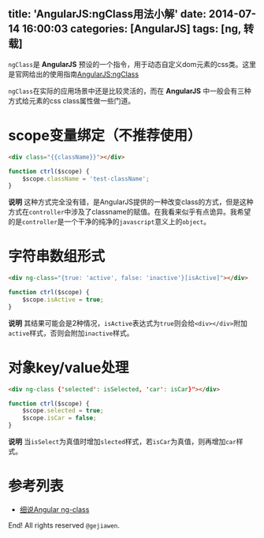 title: 'AngularJS:ngClass用法小解'
date: 2014-07-14 16:00:03
categories: [AngularJS]
tags: [ng, 转载]
---

`ngClass`是 **AngularJS** 预设的一个指令，用于动态自定义dom元素的css类。这里是官网给出的使用指南[AngularJS:ngClass](http://docs.angularjs.org/api/ng.directive:ngClass)

`ngClass`在实际的应用场景中还是比较灵活的，而在 **AngularJS** 中一般会有三种方式给元素的css class属性做一些门道。


# scope变量绑定（不推荐使用）


```html
<div class="{{className}}"></div>
```

```javascript
function ctrl($scope) {
    $scope.className = 'test-className';
}
```

**说明**
这种方式完全没有错，是AngularJS提供的一种改变class的方式，但是这种方式在`controller`中涉及了classname的赋值。在我看来似乎有点诡异。我希望的是`controller`是一个干净的纯净的`javascript`意义上的`object`。


# 字符串数组形式


```html
<div ng-class="{true: 'active', false: 'inactive'}[isActive]"></div>
```

```javascript
function ctrl($scope) {
    $scope.isActive = true;
}
```

**说明**
其结果可能会是2种情况，`isActive`表达式为`true`则会给`<div></div>`附加`active`样式，否则会附加`inactive`样式。


# 对象key/value处理


```html
<div ng-class {'selected': isSelected, 'car': isCar}"></div>
```

```javascript
function ctrl($scope) {
    $scope.selected = true;
    $scope.isCar = false;
}
```

**说明**
当`isSelect`为真值时增加`slected`样式，若`isCar`为真值，则再增加`car`样式。


# 参考列表

- [细说Angular ng-class](http://www.cnblogs.com/whitewolf/archive/2013/05/22/3092184.html)


End! All rights reserved `@gejiawen`.
